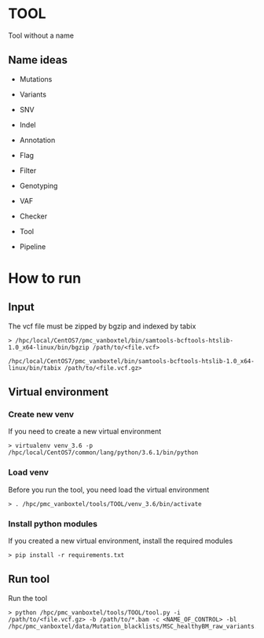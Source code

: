 # TOOL
Tool without a name

## Name ideas
- Mutations
- Variants
- SNV
- Indel

- Annotation
- Flag
- Filter
- Genotyping
- VAF

- Checker
- Tool
- Pipeline

# How to run

## Input
The vcf file must be zipped by bgzip and indexed by tabix
```
> /hpc/local/CentOS7/pmc_vanboxtel/bin/samtools-bcftools-htslib-1.0_x64-linux/bin/bgzip /path/to/<file.vcf>
```
```
/hpc/local/CentOS7/pmc_vanboxtel/bin/samtools-bcftools-htslib-1.0_x64-linux/bin/tabix /path/to/<file.vcf.gz>
```

## Virtual environment

### Create new venv
If you need to create a new virtual environment
```
> virtualenv venv_3.6 -p /hpc/local/CentOS7/common/lang/python/3.6.1/bin/python
```

### Load venv
Before you run the tool, you need load the virtual environment
```
> . /hpc/pmc_vanboxtel/tools/TOOL/venv_3.6/bin/activate
```

### Install python modules
If you created a new virtual environment, install the required modules
```
> pip install -r requirements.txt
```

## Run tool
Run the tool
```
> python /hpc/pmc_vanboxtel/tools/TOOL/tool.py -i /path/to/<file.vcf.gz> -b /path/to/*.bam -c <NAME_OF_CONTROL> -bl /hpc/pmc_vanboxtel/data/Mutation_blacklists/MSC_healthyBM_raw_variants.vcf
```
